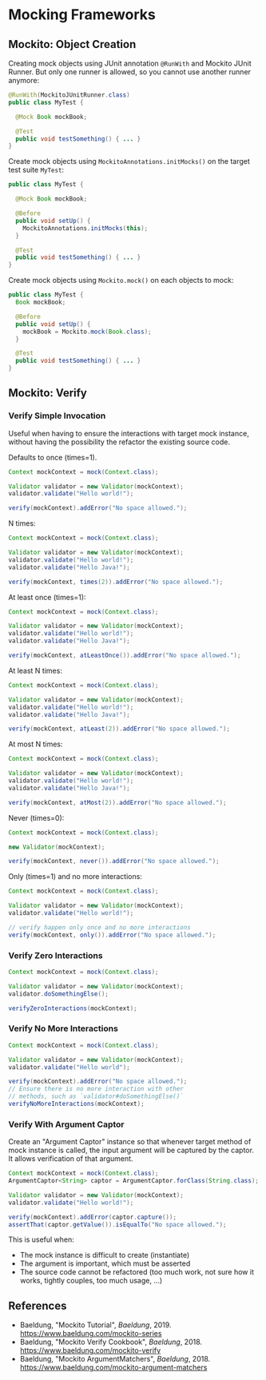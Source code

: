 # Mocking Frameworks

## Mockito: Object Creation

Creating mock objects using JUnit annotation `@RunWith` and Mockito JUnit
Runner. But only one runner is allowed, so you cannot use another runner
anymore:

```java
@RunWith(MockitoJUnitRunner.class)
public class MyTest {

  @Mock Book mockBook;

  @Test
  public void testSomething() { ... }
}
```

Create mock objects using `MockitoAnnotations.initMocks()` on the target test
suite `MyTest`:

```java
public class MyTest {

  @Mock Book mockBook;

  @Before
  public void setUp() {
    MockitoAnnotations.initMocks(this);
  }

  @Test
  public void testSomething() { ... }
}
```

Create mock objects using `Mockito.mock()` on each objects to mock:

```java
public class MyTest {
  Book mockBook;

  @Before
  public void setUp() {
    mockBook = Mockito.mock(Book.class);
  }

  @Test
  public void testSomething() { ... }
}
```

## Mockito: Verify

### Verify Simple Invocation

Useful when having to ensure the interactions with target mock instance,
without having the possibility the refactor the existing source code.

Defaults to once (times=1).

```java
Context mockContext = mock(Context.class);

Validator validator = new Validator(mockContext);
validator.validate("Hello world!");

verify(mockContext).addError("No space allowed.");
```

N times:

```java
Context mockContext = mock(Context.class);

Validator validator = new Validator(mockContext);
validator.validate("Hello world!");
validator.validate("Hello Java!");

verify(mockContext, times(2)).addError("No space allowed.");
```

At least once (times=1):

```java
Context mockContext = mock(Context.class);

Validator validator = new Validator(mockContext);
validator.validate("Hello world!");
validator.validate("Hello Java!");

verify(mockContext, atLeastOnce()).addError("No space allowed.");
```

At least N times:

```java
Context mockContext = mock(Context.class);

Validator validator = new Validator(mockContext);
validator.validate("Hello world!");
validator.validate("Hello Java!");

verify(mockContext, atLeast(2)).addError("No space allowed.");
```

At most N times:

```java
Context mockContext = mock(Context.class);

Validator validator = new Validator(mockContext);
validator.validate("Hello world!");
validator.validate("Hello Java!");

verify(mockContext, atMost(2)).addError("No space allowed.");
```

Never (times=0):

```java
Context mockContext = mock(Context.class);

new Validator(mockContext);

verify(mockContext, never()).addError("No space allowed.");
```

Only (times=1) and no more interactions:

```java
Context mockContext = mock(Context.class);

Validator validator = new Validator(mockContext);
validator.validate("Hello world!");

// verify happen only once and no more interactions
verify(mockContext, only()).addError("No space allowed.");
```

### Verify Zero Interactions

```java
Context mockContext = mock(Context.class);

Validator validator = new Validator(mockContext);
validator.doSomethingElse();

verifyZeroInteractions(mockContext);
```

### Verify No More Interactions

```java
Context mockContext = mock(Context.class);

Validator validator = new Validator(mockContext);
validator.validate("Hello world");

verify(mockContext).addError("No space allowed.");
// Ensure there is no more interaction with other
// methods, such as `validator#doSomethingElse()`
verifyNoMoreInteractions(mockContext);
```

### Verify With Argument Captor

Create an "Argument Captor" instance so that
whenever target method of mock instance is called, the input argument will be
captured by the captor. It allows verification of that argument.

```java
Context mockContext = mock(Context.class);
ArgumentCaptor<String> captor = ArgumentCaptor.forClass(String.class);

Validator validator = new Validator(mockContext);
validator.validate("Hello world!");

verify(mockContext).addError(captor.capture());
assertThat(captor.getValue()).isEqualTo("No space allowed.");
```

This is useful when:

- The mock instance is difficult to create (instantiate)
- The argument is important, which must be asserted
- The source code cannot be refactored (too much work, not sure how it works, tightly couples, too much usage, ...)

## References

- Baeldung, "Mockito Tutorial", _Baeldung_, 2019.
  <https://www.baeldung.com/mockito-series>
- Baeldung, "Mockito Verify Cookbook", _Baeldung_, 2018.
  <https://www.baeldung.com/mockito-verify>
- Baeldung, "Mockito ArgumentMatchers", _Baeldung_, 2018.
  <https://www.baeldung.com/mockito-argument-matchers>
